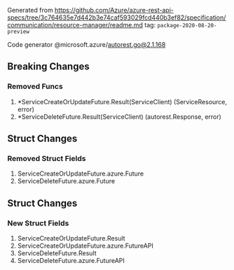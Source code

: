 Generated from https://github.com/Azure/azure-rest-api-specs/tree/3c764635e7d442b3e74caf593029fcd440b3ef82/specification/communication/resource-manager/readme.md tag: `package-2020-08-20-preview`

Code generator @microsoft.azure/autorest.go@2.1.168

## Breaking Changes

### Removed Funcs

1. *ServiceCreateOrUpdateFuture.Result(ServiceClient) (ServiceResource, error)
1. *ServiceDeleteFuture.Result(ServiceClient) (autorest.Response, error)

## Struct Changes

### Removed Struct Fields

1. ServiceCreateOrUpdateFuture.azure.Future
1. ServiceDeleteFuture.azure.Future

## Struct Changes

### New Struct Fields

1. ServiceCreateOrUpdateFuture.Result
1. ServiceCreateOrUpdateFuture.azure.FutureAPI
1. ServiceDeleteFuture.Result
1. ServiceDeleteFuture.azure.FutureAPI
